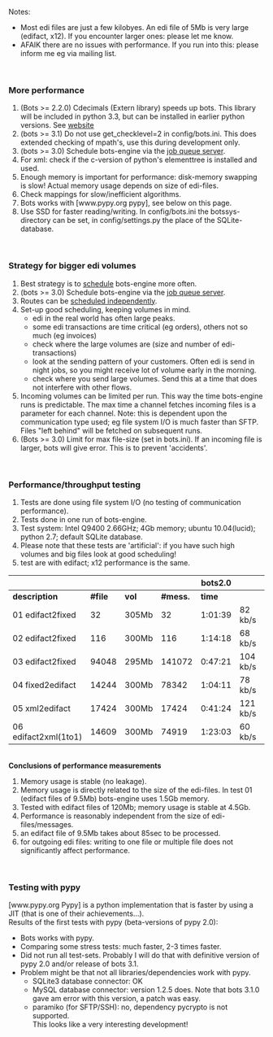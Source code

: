 Notes:
  * Most edi files are just a few kilobyes. An edi file of 5Mb is very large (edifact, x12). If you encounter larger ones: please let me know.
  * AFAIK there are no issues with performance. If you run into this: please inform me eg via mailing list.

<br>
<h3>More performance</h3>
<ol><li>(Bots >= 2.2.0) Cdecimals (Extern library) speeds up bots. This library will be included in python 3.3, but can be installed in earlier python versions. See <a href='http://www.bytereef.org/mpdecimal/index.html'>website</a>
</li><li>(bots >= 3.1) Do not use get_checklevel=2 in config/bots.ini. This does extended checking of mpath's, use this during development only.<br>
</li><li>(bots >= 3.0) Schedule bots-engine via the <a href='Jobqueue.md'>job queue server</a>.<br>
</li><li>For xml: check if the c-version of python's elementtree is installed and used.<br>
</li><li>Enough memory is important for performance: disk-memory swapping is slow! Actual memory usage depends on size of edi-files.<br>
</li><li>Check mappings for slow/inefficient algorithms.<br>
</li><li>Bots works with [www.pypy.org pypy], see below on this page.<br>
</li><li>Use SSD for faster reading/writing. In config/bots.ini the botssys-directory can be set, in config/settings.py the place of the SQLite-database.</li></ol>


<br>
<h3>Strategy for bigger edi volumes</h3>
<ol><li>Best strategy is to <a href='DeploymentEngine.md'>schedule</a> bots-engine more often.<br>
</li><li>(bots >= 3.0) Schedule bots-engine via the <a href='Jobqueue.md'>job queue server</a>.<br>
</li><li>Routes can be <a href='DeploymentEngineOverview.md'>scheduled independently</a>.<br>
</li><li>Set-up good scheduling, keeping volumes in mind.<br>
<ul><li>edi in the real world has often large peaks.<br>
</li><li>some edi transactions are time critical (eg orders), others not so much (eg invoices)<br>
</li><li>check where the large volumes are (size and number of edi-transactions)<br>
</li><li>look at the sending pattern of your customers. Often edi is send in night jobs, so you might receive lot of volume early in the morning.<br>
</li><li>check where you send large volumes. Send this at a time that does not interfere with other flows.<br>
</li></ul></li><li>Incoming volumes can be limited per run. This way the time bots-engine runs is predictable. The max time a channel fetches incoming files is a parameter for each channel. Note: this is dependent upon the communication type used; eg file system I/O is much faster than SFTP. Files "left behind" will be fetched on subsequent runs.<br>
</li><li>(Bots >= 3.0) Limit for max file-size (set in bots.ini). If an incoming file is larger, bots will give error. This is to prevent 'accidents'.</li></ol>


<br>
<h3>Performance/throughput testing</h3>
<ol><li>Tests are done using file system I/O (no testing of communication performance).<br>
</li><li>Tests done in one run of bots-engine.<br>
</li><li>Test system: Intel Q9400 2.66GHz; 4Gb memory; ubuntu 10.04(lucid); python 2.7; default SQLite database.<br>
</li><li>Please note that these tests are 'artificial': if you have such high volumes and big files look at good scheduling!<br>
</li><li>test are with edifact; x12 performance is the same.</li></ol>

<table><thead><th> </th><th>  </th><th> </th><th> </th><th> <b>bots2.0</b> </th><th> </th><th> <b>bots2.2</b> </th><th> <b>(cdecimal)</b></th><th> <b>bots3.2</b> </th><th> </th></thead><tbody>
<tr><td> <b>description</b> </td><td> <b>#file</b> </td><td> <b>vol</b> </td><td> <b>#mess.</b> </td><td> <b>time</b>    </td><td> </td><td> <b>time</b>    </td><td>                  </td><td> <b>time</b>    </td><td> </td></tr>
<tr><td>01 edifact2fixed</td><td>32 </td><td>305Mb </td><td>32</td><td>1:01:39         </td><td>82 kb/s</td><td>0:50:57         </td><td> 100 kb/s         </td><td>0:44:01         </td><td> 115 kb/s</td></tr>
<tr><td>02 edifact2fixed</td><td>116</td><td>300Mb</td><td>116</td><td>1:14:18         </td><td>68 kb/s</td><td>0:36:20         </td><td>137 kb/s          </td><td>0:37:25         </td><td> 133 kb/s</td></tr>
<tr><td>03 edifact2fixed</td><td>94048</td><td>295Mb</td><td>141072</td><td>0:47:21         </td><td>104 kb/s </td><td>0:39:54         </td><td>125 kb/s          </td><td>0:42:30         </td><td> 115 kb/s</td></tr>
<tr><td>04 fixed2edifact</td><td>14244</td><td>300Mb</td><td>78342</td><td>1:04:11         </td><td>78 kb/s</td><td>0:33:21         </td><td>150 kb/s          </td><td>0:32:40         </td><td> 153 kb/s</td></tr>
<tr><td>05 xml2edifact</td><td>17424</td><td>300Mb</td><td>17424</td><td>0:41:24         </td><td>121 kb/s </td><td>0:35:48         </td><td>139 kb/s          </td><td>0:35:20         </td><td> 141 kb/s</td></tr>
<tr><td>06 edifact2xml(1to1)</td><td>14609</td><td>300Mb</td><td>74919</td><td>1:23:03         </td><td>60 kb/s </td><td>0:58:19         </td><td>85 kb/s           </td><td>0:44:38         </td><td> 112 kb/s </td></tr></tbody></table>

<br>
<b>Conclusions of performance measurements</b>
<ol><li>Memory usage is stable (no leakage).<br>
</li><li>Memory usage is directly related to the size of the edi-files. In test 01 (edifact files of 9.5Mb) bots-engine uses 1.5Gb memory.<br>
</li><li>Tested with edifact files of 120Mb; memory usage is stable at 4.5Gb.<br>
</li><li>Performance is reasonably independent from the size of edi-files/messages.<br>
</li><li>an edifact file of 9.5Mb takes about 85sec to be processed.<br>
</li><li>for outgoing edi files: writing to one file or multiple file does not significantly affect performance.</li></ol>

<br>
<h3>Testing with pypy</h3>
[www.pypy.org Pypy] is a python implementation that is faster by using a JIT (that is one of their achievements...).<br>
Results of the first tests with pypy (beta-versions of pypy 2.0):<br>
<ul><li>Bots works with pypy.<br>
</li><li>Comparing some stress tests: much faster, 2-3 times faster.<br>
</li><li>Did not run all test-sets. Probably I will do that with definitive version of pypy 2.0 and/or release of bots 3.1.<br>
</li><li>Problem might be that not all libraries/dependencies work with pypy.<br>
<ul><li>SQLite3 database connector: OK<br>
</li><li>MySQL database connector: version 1.2.5 does. Note that bots 3.1.0 gave am error with this version, a patch was easy.<br>
</li><li>paramiko (for SFTP/SSH): no, dependency pycrypto is not supported.<br>
This looks like a very interesting development!